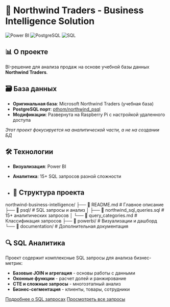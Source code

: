 # 🏢 Northwind Traders - Business Intelligence Solution

![Power BI](https://img.shields.io/badge/Power_BI-F2C811?style=for-the-badge&logo=Power%20BI&logoColor=white)
![PostgreSQL](https://img.shields.io/badge/PostgreSQL-316192?style=for-the-badge&logo=postgresql&logoColor=white)
![SQL](https://img.shields.io/badge/SQL-4479A1?style=for-the-badge&logo=postgresql&logoColor=white)

## 📊 О проекте
BI-решение для анализа продаж на основе учебной базы данных **Northwind Traders**.

## 🗃️ База данных

- **Оригинальная база**: Microsoft Northwind Traders (учебная база)
- **PostgreSQL порт**: [pthom/northwind_psql](https://github.com/pthom/northwind_psql)
- **Модификации**: Развернута на Raspberry Pi с настройкой удаленного доступа

*Этот проект фокусируется на аналитической части, а не на создании БД*

## 🛠 Технологии
- **Визуализация**: Power BI
- **Аналитика**: 15+ SQL запросов разной сложности

- ## 📁 Структура проекта
northwind-business-intelligence/
├── 📄 README.md # Главное описание
├── 📁 psql/ # SQL запросы и анализ
│ ├── 📄 northwind_sql_queries.sql # 15+ аналитических запросов
│ └── 📄 query_categories.md # Классификация запросов
├── 📁 powerbi/ # Визуализации и дашборд
└── 📁 documentation/ # Дополнительная документация

## 🔍 SQL Аналитика

Проект содержит комплексные SQL запросы для анализа бизнес-метрик:

- **Базовые JOIN и агрегация** - основы работы с данными
- **Оконные функции** - расчет долей и ранжирование  
- **CTE и сложные запросы** - многоэтапный анализ
- **Бизнес-сегментация** - клиенты, товары, сотрудники

[Подробнее о SQL запросах](./psql/query_categories.md)
[Просмотреть все запросы](./psql/northwind_sql_queries.sql)
